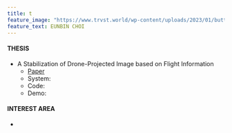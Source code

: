 ```yaml
---
title: t
feature_image: "https://www.trvst.world/wp-content/uploads/2023/01/butterfly-facts.jpg"
feature_text: EUNBIN CHOI 
---
```



#### THESIS
- A Stabilization of Drone-Projected Image based on Flight Information
  - <a href="https://drive.google.com/file/d/1qXox6GpSvR-LvTYYBrsfzgkuTNLBtAkJ/view?pli=1">Paper</a>
  - System:
  - Code:
  - Demo:


#### INTEREST AREA
- 
